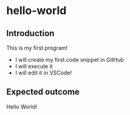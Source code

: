 # hello-world

## Introduction

This is my first program!

- I will create my first code snippet in GitHub
- I will execute it
- I will edit it in VSCode!

## Expected outcome

Hello World!
